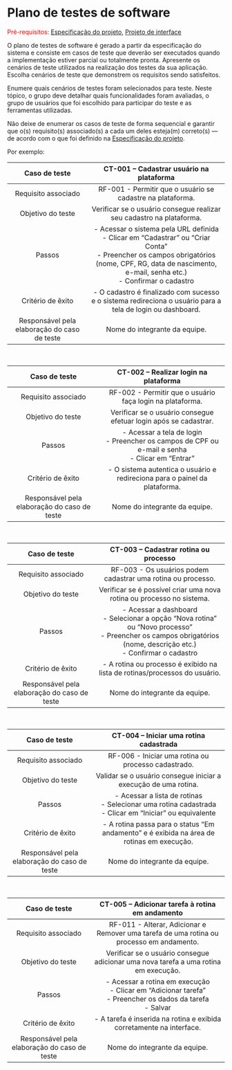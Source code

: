 # Plano de testes de software

<span style="color:red">Pré-requisitos: <a href="02-Especificacao.md"> Especificação do projeto</a></span>, <a href="05-Projeto-interface.md"> Projeto de interface</a>

O plano de testes de software é gerado a partir da especificação do sistema e consiste em casos de teste que deverão ser executados quando a implementação estiver parcial ou totalmente pronta. Apresente os cenários de teste utilizados na realização dos testes da sua aplicação. Escolha cenários de teste que demonstrem os requisitos sendo satisfeitos.

Enumere quais cenários de testes foram selecionados para teste. Neste tópico, o grupo deve detalhar quais funcionalidades foram avaliadas, o grupo de usuários que foi escolhido para participar do teste e as ferramentas utilizadas.

Não deixe de enumerar os casos de teste de forma sequencial e garantir que o(s) requisito(s) associado(s) a cada um deles esteja(m) correto(s) — de acordo com o que foi definido na <a href="02-Especificacao.md">Especificação do projeto</a>.

Por exemplo:

| **Caso de teste**  | **CT-001 – Cadastrar usuário na plataforma**  |
|:---: |:---: |
| Requisito associado | RF-001 - Permitir que o usuário se cadastre na plataforma. |
| Objetivo do teste | Verificar se o usuário consegue realizar seu cadastro na plataforma. |
| Passos | - Acessar o sistema pela URL definida <br> - Clicar em “Cadastrar” ou “Criar Conta” <br> - Preencher os campos obrigatórios (nome, CPF, RG, data de nascimento, e-mail, senha etc.) <br> - Confirmar o cadastro |
| Critério de êxito | - O cadastro é finalizado com sucesso e o sistema redireciona o usuário para a tela de login ou dashboard. |
| Responsável pela elaboração do caso de teste | Nome do integrante da equipe. |              

<br>

| **Caso de teste**  | **CT-002 – Realizar login na plataforma**  |
|:---: |:---: |
| Requisito associado | RF-002 - Permitir que o usuário faça login na plataforma. |
| Objetivo do teste | Verificar se o usuário consegue efetuar login após se cadastrar. |
| Passos | - Acessar a tela de login <br> - Preencher os campos de CPF ou e-mail e senha <br> - Clicar em “Entrar” |
| Critério de êxito | - O sistema autentica o usuário e redireciona para o painel da plataforma. |
| Responsável pela elaboração do caso de teste | Nome do integrante da equipe. |

<br>

| **Caso de teste**  | **CT-003 – Cadastrar rotina ou processo**  |
|:---: |:---: |
| Requisito associado | RF-003 - Os usuários podem cadastrar uma rotina ou processo. |
| Objetivo do teste | Verificar se é possível criar uma nova rotina ou processo no sistema. |
| Passos | - Acessar a dashboard <br> - Selecionar a opção “Nova rotina” ou “Novo processo” <br> - Preencher os campos obrigatórios (nome, descrição etc.) <br> - Confirmar o cadastro |
| Critério de êxito | - A rotina ou processo é exibido na lista de rotinas/processos do usuário. |
| Responsável pela elaboração do caso de teste | Nome do integrante da equipe. |

<br>

| **Caso de teste**  | **CT-004 – Iniciar uma rotina cadastrada**  |
|:---: |:---: |
| Requisito associado | RF-006 - Iniciar uma rotina ou processo cadastrado. |
| Objetivo do teste | Validar se o usuário consegue iniciar a execução de uma rotina. |
| Passos | - Acessar a lista de rotinas <br> - Selecionar uma rotina cadastrada <br> - Clicar em “Iniciar” ou equivalente |
| Critério de êxito | - A rotina passa para o status “Em andamento” e é exibida na área de rotinas em execução. |
| Responsável pela elaboração do caso de teste | Nome do integrante da equipe. |

<br>

| **Caso de teste**  | **CT-005 – Adicionar tarefa à rotina em andamento**  |
|:---: |:---: |
| Requisito associado | RF-011 - Alterar, Adicionar e Remover uma tarefa de uma rotina ou processo em andamento. |
| Objetivo do teste | Verificar se o usuário consegue adicionar uma nova tarefa a uma rotina em execução. |
| Passos | - Acessar a rotina em execução <br> - Clicar em “Adicionar tarefa” <br> - Preencher os dados da tarefa <br> - Salvar |
| Critério de êxito | - A tarefa é inserida na rotina e exibida corretamente na interface. |
| Responsável pela elaboração do caso de teste | Nome do integrante da equipe. |
















